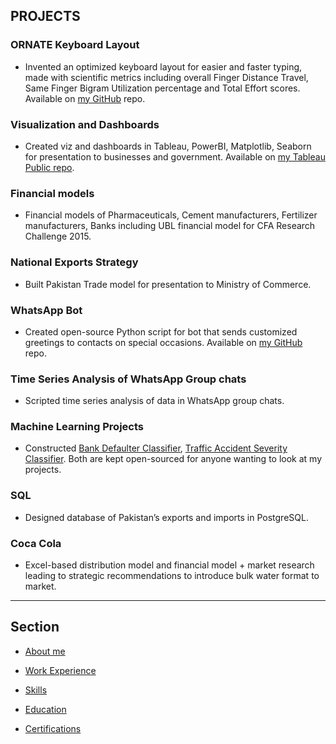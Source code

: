 ## PROJECTS

### ORNATE Keyboard Layout
    
- Invented an optimized keyboard layout for easier and faster typing, made with scientific metrics including overall Finger Distance Travel, Same Finger Bigram Utilization percentage and Total Effort scores. Available on [my GitHub](https://github.com/sazk07/ORNATE-Optimized-Keyboard-Layout-Project) repo.

### Visualization and Dashboards

- Created viz and dashboards in Tableau, PowerBI, Matplotlib, Seaborn for presentation to businesses and government. Available on [my Tableau Public repo](https://www.public.tableau.com/app/profile/shahan.arshad).

### Financial models

- Financial models of Pharmaceuticals, Cement manufacturers, Fertilizer manufacturers, Banks including UBL financial model for CFA Research Challenge 2015.

### National Exports Strategy

- Built Pakistan Trade model for presentation to Ministry of Commerce. 

### WhatsApp Bot

- Created open-source Python script for bot that sends customized greetings to contacts on special occasions. Available on [my GitHub](https://github.com/sazk07/Whatsapp-Eid-Greeting-Bot) repo.

### Time Series Analysis of WhatsApp Group chats

- Scripted time series analysis of data in WhatsApp group chats.

### Machine Learning Projects

- Constructed [Bank Defaulter Classifier](https://github.com/sazk07/IBM-Data-Science-Bank-Customer-Classifier-Project), [Traffic Accident Severity Classifier](https://github.com/sazk07/Collision-Severity-Detection-MachineLearning-Project). Both are kept open-sourced for anyone wanting to look at my projects.

### SQL

- Designed database of Pakistan’s exports and imports in PostgreSQL.

### Coca Cola

- Excel-based distribution model and financial model + market research leading to strategic recommendations to introduce bulk water format to market.

---

## Section

- [About me](./index.md)

- [Work Experience](./work_experience.md)

- [Skills](./skills.md)

- [Education](./education.md)

- [Certifications](./certifications.md)
